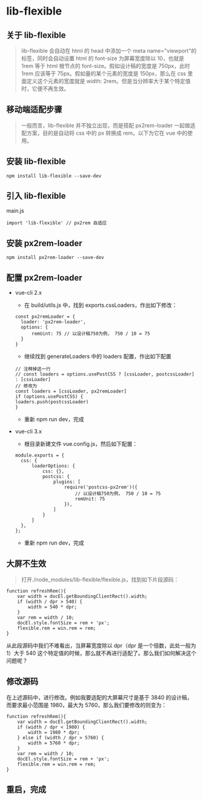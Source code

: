 # lib-flexible

## 关于 lib-flexible

> lib-flexible 会自动在 html 的 head 中添加一个 meta name="viewport"的标签，同时会自动设置 html 的 font-size 为屏幕宽度除以 10，也就是 1rem 等于 html 根节点的 font-size。假如设计稿的宽度是 750px，此时 1rem 应该等于 75px。假如量的某个元素的宽度是 150px，那么在 css 里面定义这个元素的宽度就是 width: 2rem。但是当分辨率大于某个特定值时，它便不再生效。

## 移动端适配步骤

> 一般而言，lib-flexible 并不独立出现，而是搭配 px2rem-loader 一起做适配方案，目的是自动将 css 中的 px 转换成 rem。以下为它在 vue 中的使用。

## 安装 lib-flexible

```
npm install lib-flexible --save-dev
```

## 引入 lib-flexible

main.js

```
import 'lib-flexible' // px2rem 自适应
```

## 安装 px2rem-loader

```
npm install px2rem-loader --save-dev
```

## 配置 px2rem-loader

- vue-cli 2.x

  - 在 build/utils.js 中，找到 exports.cssLoaders，作出如下修改：

  ```
  const px2remLoader = {
    loader: 'px2rem-loader',
    options: {
        remUint: 75 // 以设计稿750为例， 750 / 10 = 75
    }
  }
  ```

  - 继续找到 generateLoaders 中的 loaders 配置，作出如下配置

  ```
  // 注释掉这一行
  // const loaders = options.usePostCSS ? [cssLoader, postcssLoader] : [cssLoader]
  // 修改为
  const loaders = [cssLoader, px2remLoader]
  if (options.usePostCSS) {
  loaders.push(postcssLoader)
  }
  ```

  - 重新 npm run dev，完成

- vue-cli 3.x
  - 根目录新建文件 vue.config.js，然后如下配置：
  ```
  module.exports = {
    css: {
        loaderOptions: {
            css: {},
            postcss: {
                plugins: [
                    require('postcss-px2rem')({
                        // 以设计稿750为例， 750 / 10 = 75
                        remUnit: 75
                    }),
                ]
            }
        }
    },
  };
  ```
  - 重新 npm run dev，完成

## 大屏不生效

> 打开./node_modules/lib-flexible/flexible.js，找到如下片段源码：

```
function refreshRem(){
    var width = docEl.getBoundingClientRect().width;
    if (width / dpr > 540) {
        width = 540 * dpr;
    }
    var rem = width / 10;
    docEl.style.fontSize = rem + 'px';
    flexible.rem = win.rem = rem;
}
```

从此段源码中我们不难看出，当屏幕宽度除以 dpr（dpr 是一个倍数，此处一般为 1）大于 540 这个特定值的时候，那么就不再进行适配了。那么我们如何解决这个问题呢？

## 修改源码

在上述源码中，进行修改。例如我要适配的大屏幕尺寸是基于 3840 的设计稿，而要求最小范围是 1980，最大为 5760，那么我们要修改的则变为：

```
function refreshRem(){
    var width = docEl.getBoundingClientRect().width;
    if (width / dpr < 1980) {
        width = 1980 * dpr;
    } else if (width / dpr > 5760) {
        width = 5760 * dpr;
    }
    var rem = width / 10;
    docEl.style.fontSize = rem + 'px';
    flexible.rem = win.rem = rem;
}
```

## 重启，完成

